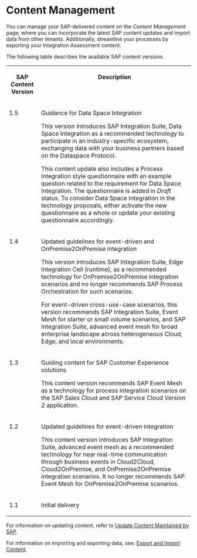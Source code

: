 <!-- loio5a0144f8a3bc4fd890c28ea0982fceef -->

# Content Management

You can manage your SAP-delivered content on the *Content Management* page, where you can incorporate the latest SAP content updates and import data from other tenants. Additionally, streamline your processes by exporting your Integration Assessment content.

The following table describes the available SAP content versions.


<table>
<tr>
<th valign="top">

SAP Content Version

</th>
<th valign="top">

Description

</th>
</tr>
<tr>
<td valign="top">

1.5

</td>
<td valign="top">

Guidance for Data Space Integration

This version introduces SAP Integration Suite, Data Space Integration as a recommended technology to participate in an industry-specific ecosystem, exchanging data with your business partners based on the Dataspace Protocol.

This content update also includes a Process Integration style questionnaire with an example question related to the requirement for Data Space Integration. The questionnaire is added in *Draft* status. To consider Data Space Integration in the technology proposals, either activate the new questionnaire as a whole or update your existing questionnaire accordingly.

</td>
</tr>
<tr>
<td valign="top">

1.4

</td>
<td valign="top">

Updated guidelines for event-driven and OnPremise2OnPremise integration

This version introduces SAP Integration Suite, Edge Integration Cell \(runtime\), as a recommended technology for OnPremise2OnPremise integration scenarios and no longer recommends SAP Process Orchestration for such scenarios.

For event-driven cross-use-case scenarios, this version recommends SAP Integration Suite, Event Mesh for starter or small volume scenarios, and SAP Integration Suite, advanced event mesh for broad enterprise landscape across heterogeneous Cloud, Edge, and local environments.

</td>
</tr>
<tr>
<td valign="top">

1.3

</td>
<td valign="top">

Guiding content for SAP Customer Experience solutions

This content version recommends SAP Event Mesh as a technology for process integration scenarios on the SAP Sales Cloud and SAP Service Cloud Version 2 application.

</td>
</tr>
<tr>
<td valign="top">

1.2

</td>
<td valign="top">

Updated guidelines for event-driven integration

This content version introduces SAP Integration Suite, advanced event mesh as a recommended technology for near real-time communication through business events in Cloud2Cloud, Cloud2OnPremise, and OnPremise2OnPremise integration scenarios. It no longer recommends SAP Event Mesh for OnPremise2OnPremise scenarios.

</td>
</tr>
<tr>
<td valign="top">

1.1

</td>
<td valign="top">

Initial delivery

</td>
</tr>
</table>

For information on updating content, refer to [Update Content Maintained by SAP](update-content-maintained-by-sap-06581f4.md).

For information on importing and exporting data, see: [Export and Import Content](export-and-import-content-9236110.md).

